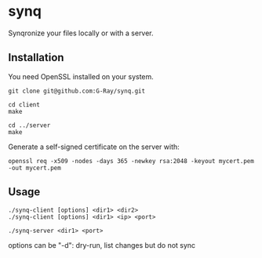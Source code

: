 # synq

Synqronize your files locally or with a server.

Installation
-------
You need OpenSSL installed on your system.
```
git clone git@github.com:G-Ray/synq.git

cd client
make

cd ../server
make
```
Generate a self-signed certificate on the server with:
```
openssl req -x509 -nodes -days 365 -newkey rsa:2048 -keyout mycert.pem -out mycert.pem
```

Usage
-------
```
./synq-client [options] <dir1> <dir2>
./synq-client [options] <dir1> <ip> <port>
```

```
./synq-server <dir1> <port>
```

options can be "-d": dry-run, list changes but do not sync

